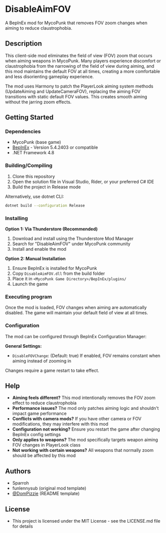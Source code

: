 # DisableAimFOV

A BepInEx mod for MycoPunk that removes FOV zoom changes when aiming to reduce claustrophobia.

## Description

This client-side mod eliminates the field of view (FOV) zoom that occurs when aiming weapons in MycoPunk. Many players experience discomfort or claustrophobia from the narrowing of the field of view during aiming, and this mod maintains the default FOV at all times, creating a more comfortable and less disorienting gameplay experience.

The mod uses Harmony to patch the PlayerLook aiming system methods (UpdateAiming and UpdateCameraFOV), replacing the aiming FOV transitions with static default FOV values. This creates smooth aiming without the jarring zoom effects.

## Getting Started

### Dependencies

* MycoPunk (base game)
* [BepInEx](https://github.com/BepInEx/BepInEx) - Version 5.4.2403 or compatible
* .NET Framework 4.8

### Building/Compiling

1. Clone this repository
2. Open the solution file in Visual Studio, Rider, or your preferred C# IDE
3. Build the project in Release mode

Alternatively, use dotnet CLI:
```bash
dotnet build --configuration Release
```

### Installing

**Option 1: Via Thunderstore (Recommended)**
1. Download and install using the Thunderstore Mod Manager
2. Search for "DisableAimFOV" under MycoPunk community
3. Install and enable the mod

**Option 2: Manual Installation**
1. Ensure BepInEx is installed for MycoPunk
2. Copy `DisableAimFOV.dll` from the build folder
3. Place it in `<MycoPunk Game Directory>/BepInEx/plugins/`
4. Launch the game

### Executing program

Once the mod is loaded, FOV changes when aiming are automatically disabled. The game will maintain your default field of view at all times.

### Configuration

The mod can be configured through BepInEx Configuration Manager:

**General Settings:**
- `DisableFOVChange`: (Default: true) If enabled, FOV remains constant when aiming instead of zooming in

Changes require a game restart to take effect.

## Help

* **Aiming feels different?** This mod intentionally removes the FOV zoom effect to reduce claustrophobia
* **Performance issues?** The mod only patches aiming logic and shouldn't impact game performance
* **Conflicts with camera mods?** If you have other camera or FOV modifications, they may interfere with this mod
* **Configuration not working?** Ensure you restart the game after changing BepInEx config settings
* **Only applies to weapons?** The mod specifically targets weapon aiming FOV changes in PlayerLook class
* **Not working with certain weapons?** All weapons that normally zoom should be affected by this mod

## Authors

* Sparroh
* funlennysub (original mod template)
* [@DomPizzie](https://twitter.com/dompizzie) (README template)

## License

* This project is licensed under the MIT License - see the LICENSE.md file for details
